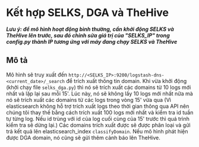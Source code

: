 # Kết hợp SELKS, DGA và TheHive
***Lưu ý: để mô hình hoạt động bình thường, cần khởi động SELKS và TheHive lên trước, 
sau đó chỉnh sửa giá trị của "SELKS_IP" trong config.py thành IP tương ứng với máy đang chạy SELKS và TheHive***

## Mô tả
Mô hình sẽ truy xuất đến `http://<SELKS_IP>:9200/logstash-dns-<current_date>/_search` để trích xuất thông tin domain. 
Khi vừa khởi động (khởi chạy file `selks_dga.py`) thì nó sẽ trích xuất các domains từ 10 logs mới nhất và lặp lại sau mỗi 15'. 
Lúc này, nó sẽ không lấy 10 logs mới nhất nữa mà nó sẽ trích xuất các domains từ các logs trong vòng 15' vừa qua 
(Vì elasticsearch không hỗ trợ trích xuất logs theo thời gian thông qua API nên chúng tôi thay thế bằng cách trích xuất 100 logs mới nhất 
và kiểm tra id tuần tự từng log. Nếu id trùng với id của log cuối cùng của 15' trước thì quá trình kiểm tra sẽ dừng lại.)
Các domains trích xuất được sẽ được phân loại và gửi trả kết quả lên elasticsearch_index `classifyDomain`. 
Nếu mô hình phát hiện được DGA domain, nó cũng sẽ gửi thêm cảnh báo lên TheHive.

